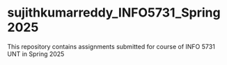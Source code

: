 # sujithkumarreddy_INFO5731_Spring2025
This repository contains assignments submitted for course of INFO 5731 UNT in Spring 2025
